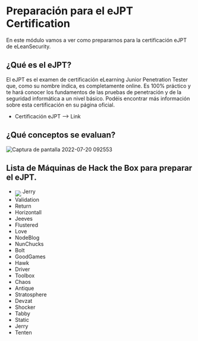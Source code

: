 # Preparación para el eJPT Certification

En este módulo vamos a ver como prepararnos para la certificación eJPT de eLeanSecurity.

## ¿Qué es el eJPT?

El eJPT es el examen de certificación eLearning Junior Penetration Tester que, como su nombre indica, es completamente online. Es 100% práctico y te hará
conocer los fundamentos de las pruebas de penetración y de la seguridad informática a un nivel básico. Podéis encontrar más información sobre esta certificación en su página oficial.

* Certificación eJPT --> <a href="https://elearnsecurity.com/product/ejpt-certification/" style="text-decoration:none">Link</a>

## ¿Qué conceptos se evaluan?

![Captura de pantalla 2022-07-20 092553](https://user-images.githubusercontent.com/103068924/179922697-6794e586-1cf5-4572-b6af-bd5bc450dc2b.png)

## Lista de Máquinas de Hack the Box para preparar el eJPT.

* <img src="../assets/images/JerryButton.png" align="middle"></a> <a href="./Maquinas-HTB/HTB-Jerry.html" style="text-decoration:none">Jerry</a>
* Validation
* Return
* Horizontall
* Jeeves
* Flustered
* Love
* NodeBlog
* NunChucks
* Bolt
* GoodGames
* Hawk
* Driver
* Toolbox
* Chaos
* Antique
* Stratosphere
* Devzat
* Shocker
* Tabby
* Static
* Jerry
* Tenten

